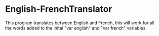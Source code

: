 # English-FrenchTranslator

This program translates between English and French, this will work for all the words added to the inital "var english" and "var french" variables.
